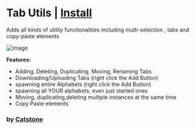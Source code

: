 # Tab Utils | [Install](https://raw.githubusercontent.com/InfiniteCraftCommunity/userscripts/master/userscripts/Utils_Mod/index.user.js)

Adds all kinds of utility  functionalities including multi-selection , tabs and copy-paste elements

![image](https://github.com/user-attachments/assets/c9edcff5-9b38-4142-9f30-deb104c0aa4f)

**Features:**
  - Adding, Deleting, Duplicating, Moving, Renaming Tabs
  - Downloading/Uploading Tabs (right click the Add Button)
  - spawning entire Alphabets (right click the Add Button)
  - spawning all YOUR alphabets, even just started ones
  - Moving, duplicating,deleting multiple instances at the same time
  - Copy Paste elements

### by [Catstone](https://github.com/RedCatstone)
